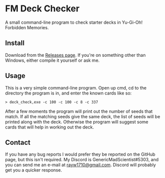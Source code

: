 # FM Deck Checker

A small command-line program to check starter decks in Yu-Gi-Oh! Forbidden
Memories.

## Install

Download from the [Releases page](../../releases). If you're on something other
than Windows, either compile it yourself or ask me.

## Usage

This is a very simple command-line program. Open up cmd, cd to the directory the
program is in, and enter the known cards like so:

```
> deck_check,exe -c 100 -c 100 -c 8 -c 337
```

After a few moments the program will print out the number of seeds that match.
If all the matching seeds give the same deck, the list of seeds will be printed
along with the deck. Otherwise the program will suggest some cards that will
help in working out the deck.

## Contact

If you have any bug reports I would prefer they be reported on the GitHub page,
but this isn't required. My Discord is GenericMadScientist#5303, and you can
send me an e-mail at rayw1710@gmail.com. Discord will probably get you a quicker
response.